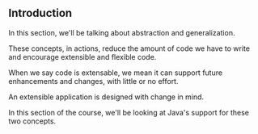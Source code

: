 ## Introduction
In this section, we'll be talking about abstraction and generalization.

These concepts, in actions, reduce the amount of code we have to write and encourage extensible and flexible code.

When we say code is extensable, we mean it can support future enhancements and changes, with little or no effort.

An extensible application is designed with change in mind.

In this section of the course, we'll be looking at Java's support for these two concepts.